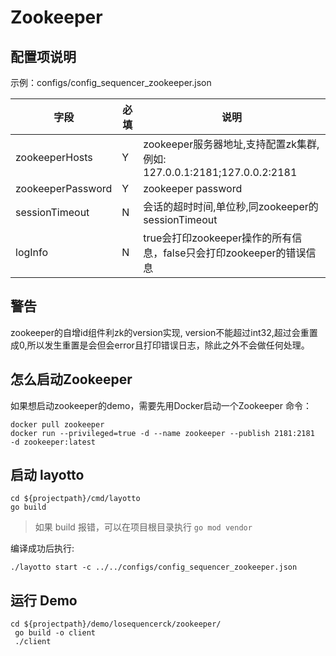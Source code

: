 # Zookeeper

## 配置项说明

示例：configs/config_sequencer_zookeeper.json

| 字段 | 必填 | 说明 |
| --- | --- | --- |
| zookeeperHosts | Y | zookeeper服务器地址,支持配置zk集群, 例如: 127.0.0.1:2181;127.0.0.2:2181 |
| zookeeperPassword | Y | zookeeper password|
| sessionTimeout | N | 会话的超时时间,单位秒,同zookeeper的sessionTimeout|
|logInfo|N|true会打印zookeeper操作的所有信息，false只会打印zookeeper的错误信息|

## 警告
zookeeper的自增id组件利zk的version实现, version不能超过int32,超过会重置成0,所以发生重置是会但会error且打印错误日志，除此之外不会做任何处理。
## 怎么启动Zookeeper

如果想启动zookeeper的demo，需要先用Docker启动一个Zookeeper 命令：

```shell
docker pull zookeeper
docker run --privileged=true -d --name zookeeper --publish 2181:2181  -d zookeeper:latest
```

## 启动 layotto

````shell
cd ${projectpath}/cmd/layotto
go build
````

> 如果 build 报错，可以在项目根目录执行 `go mod vendor`

编译成功后执行:

````shell
./layotto start -c ../../configs/config_sequencer_zookeeper.json
````

## 运行 Demo

````shell
cd ${projectpath}/demo/losequencerck/zookeeper/
 go build -o client
 ./client
````